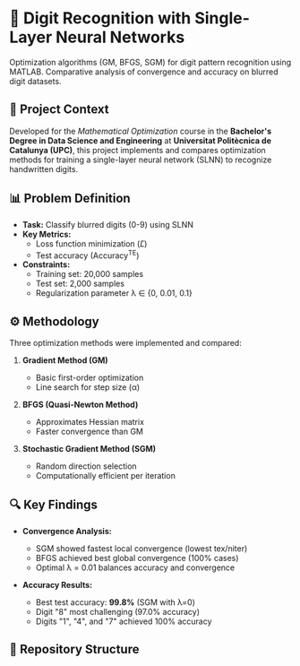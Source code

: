 # 🔢 Digit Recognition with Single-Layer Neural Networks

Optimization algorithms (GM, BFGS, SGM) for digit pattern recognition using MATLAB. Comparative analysis of convergence and accuracy on blurred digit datasets.

## 📌 Project Context

Developed for the *Mathematical Optimization* course in the **Bachelor's Degree in Data Science and Engineering** at **Universitat Politècnica de Catalunya (UPC)**, this project implements and compares optimization methods for training a single-layer neural network (SLNN) to recognize handwritten digits.

## 📊 Problem Definition
- **Task:** Classify blurred digits (0-9) using SLNN
- **Key Metrics:**
  - Loss function minimization (𝐿̃)
  - Test accuracy (Accuracy<sup>TE</sup>)
- **Constraints:** 
  - Training set: 20,000 samples 
  - Test set: 2,000 samples
  - Regularization parameter λ ∈ {0, 0.01, 0.1}

## ⚙️ Methodology
Three optimization methods were implemented and compared:

1. **Gradient Method (GM)**
   - Basic first-order optimization
   - Line search for step size (α)

2. **BFGS (Quasi-Newton Method)**
   - Approximates Hessian matrix
   - Faster convergence than GM

3. **Stochastic Gradient Method (SGM)**
   - Random direction selection
   - Computationally efficient per iteration

## 🔍 Key Findings
- **Convergence Analysis:**
  - SGM showed fastest local convergence (lowest tex/niter)
  - BFGS achieved best global convergence (100% cases)
  - Optimal λ = 0.01 balances accuracy and convergence

- **Accuracy Results:**
  - Best test accuracy: **99.8%** (SGM with λ=0)
  - Digit "8" most challenging (97.0% accuracy)
  - Digits "1", "4", and "7" achieved 100% accuracy

## 📂 Repository Structure
